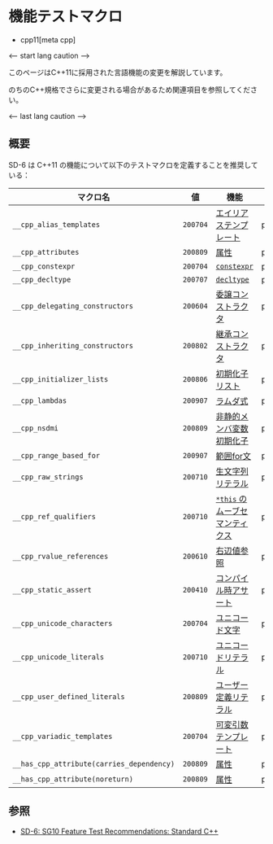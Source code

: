 # 機能テストマクロ
* cpp11[meta cpp]

<-- start lang caution -->

このページはC++11に採用された言語機能の変更を解説しています。

のちのC++規格でさらに変更される場合があるため関連項目を参照してください。

<-- last lang caution -->

## 概要

SD-6 は C++11 の機能について以下のテストマクロを定義することを推奨している：

| マクロ名 | 値 | 機能 | ヘッダ |
|----------|----|------|--------|
| `__cpp_alias_templates`                   | `200704` | [エイリアステンプレート](alias_templates.md)     | predefined |
| `__cpp_attributes`                        | `200809` | [属性](attributes.md)                            | predefined |
| `__cpp_constexpr`                         | `200704` | [`constexpr`](constexpr.md)                      | predefined |
| `__cpp_decltype`                          | `200707` | [`decltype`](decltype.md)                        | predefined |
| `__cpp_delegating_constructors`           | `200604` | [委譲コンストラクタ](delegating_constructors.md) | predefined |
| `__cpp_inheriting_constructors`           | `200802` | [継承コンストラクタ](inheriting_constructors.md) | predefined |
| `__cpp_initializer_lists`                 | `200806` | [初期化子リスト](initializer_lists.md)           | predefined |
| `__cpp_lambdas`                           | `200907` | [ラムダ式](lambda_expressions.md)                | predefined |
| `__cpp_nsdmi`                             | `200809` | [非静的メンバ変数初期化子](non_static_data_member_initializers.md) | predefined |
| `__cpp_range_based_for`                   | `200907` | [範囲for文](range_based_for.md)                  | predefined |
| `__cpp_raw_strings`                       | `200710` | [生文字列リテラル](raw_string_literals.md)       | predefined |
| `__cpp_ref_qualifiers`                    | `200710` | [`*this` のムーブセマンティクス](ref_qualifier_for_this.md) | predefined |
| `__cpp_rvalue_references`                 | `200610` | [右辺値参照](rvalue_ref_and_move_semantics.md)   | predefined |
| `__cpp_static_assert`                     | `200410` | [コンパイル時アサート](static_assert.md)         | predefined |
| `__cpp_unicode_characters`                | `200704` | [ユニコード文字](char16_32.md)                   | predefined |
| `__cpp_unicode_literals`                  | `200710` | [ユニコードリテラル](char16_32.md)               | predefined |
| `__cpp_user_defined_literals`             | `200809` | [ユーザー定義リテラル](user_defined_literals.md) | predefined |
| `__cpp_variadic_templates`                | `200704` | [可変引数テンプレート](variadic_templates.md)    | predefined |
| `__has_cpp_attribute(carries_dependency)` | `200809` | [属性](attributes.md#carries_dependency)         | predefined |
| `__has_cpp_attribute(noreturn)`           | `200809` | [属性](attributes.md#noreturn)                   | predefined |

## 参照
- [SD-6: SG10 Feature Test Recommendations: Standard C++](https://isocpp.org/std/standing-documents/sd-6-sg10-feature-test-recommendations#recs.cpp11)